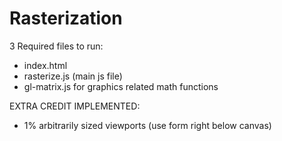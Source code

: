 # Rasterization

3 Required files to run:

- index.html
- rasterize.js (main js file)
- gl-matrix.js for graphics related math functions

EXTRA CREDIT IMPLEMENTED:

- 1% arbitrarily sized viewports (use form right below canvas)
